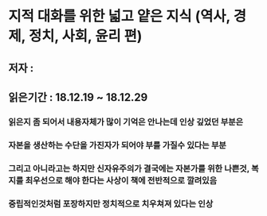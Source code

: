 # 지적 대화를 위한 넓고 얕은 지식 (역사, 경제, 정치, 사회, 윤리 편)
## 저자 :

## 읽은기간 : 18.12.19 ~ 18.12.29

### 읽은지 좀 되어서 내용자체가 많이 기억은 안나는데 인상 깊었던 부분은
### 자본을 생산하는 수단을 가진자가 되어야 부를 가질수 있다는 부분
### 그리고 아니라고는 하지만 신자유주의가 결국에는 자본가를 위한 나쁜것, 복지를 최우선으로 해야 한다는 사상이 책에 전반적으로 깔려있음
### 중립적인것처럼 포장하지만 정치적으로 치우쳐져 있다는 인상